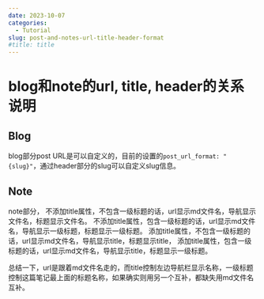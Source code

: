 ```yaml
---
date: 2023-10-07
categories:
  - Tutorial
slug: post-and-notes-url-title-header-format
#title: title
---
```


# blog和note的url, title, header的关系说明

## Blog

blog部分post URL是可以自定义的，目前的设置的`post_url_format: "{slug}"`，通过header部分的slug可以自定义slug信息。

## Note

note部分，
不添加title属性，不包含一级标题的话，url显示md文件名，导航显示文件名，标题显示文件名。
不添加title属性，包含一级标题的话，url显示md文件名，导航显示一级标题，标题显示一级标题。
添加title属性，不包含一级标题的话，url显示md文件名，导航显示title，标题显示title，
添加title属性，包含一级标题的话，url显示md文件名，导航显示title，标题显示一级标题。

总结一下，url是跟着md文件名走的，而title控制左边导航栏显示名称，一级标题控制这篇笔记最上面的标题名称，如果确实则用另一个互补，都缺失用md文件名互补。


